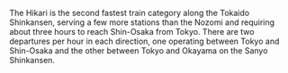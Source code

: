 The Hikari is the second fastest train category along the Tokaido Shinkansen, serving a few more stations than the Nozomi and requiring about three hours to reach Shin-Osaka from Tokyo. There are two departures per hour in each direction, one operating between Tokyo and Shin-Osaka and the other between Tokyo and Okayama on the Sanyo Shinkansen.

<img src="">

